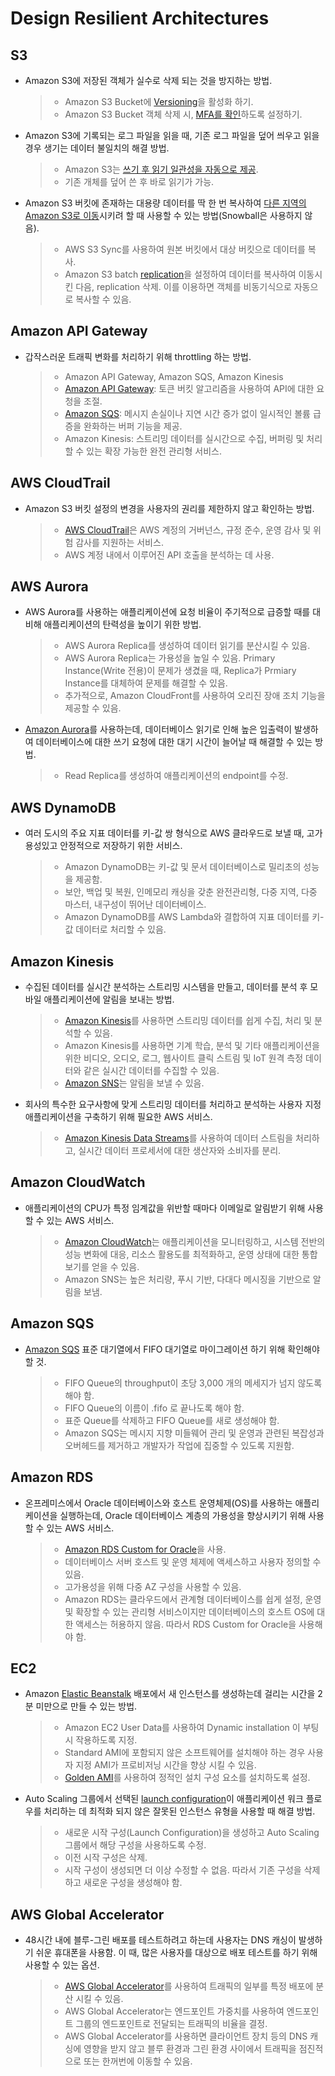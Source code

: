 # Design Resilient Architectures

## S3

* Amazon S3에 저장된 객체가 실수로 삭제 되는 것을 방지하는 방법.  
    > * Amazon S3 Bucket에 [Versioning](https://docs.aws.amazon.com/AmazonS3/latest/userguide/Versioning.html)을 활성화 하기.
    > * Amazon S3 Bucket 객체 삭제 시, [MFA를 확인](https://docs.aws.amazon.com/AmazonS3/latest/userguide/UsingMFADelete.html)하도록 설정하기.

* Amazon S3에 기록되는 로그 파일을 읽을 때, 기존 로그 파일을 덮어 씌우고 읽을 경우 생기는 데이터 불일치의 해결 방법.
    > * Amazon S3는 [쓰기 후 읽기 일관성을 자동으로 제공](https://docs.aws.amazon.com/AmazonS3/latest/userguide/Welcome.html#ConsistencyModel).
    > * 기존 개체를 덮어 쓴 후 바로 읽기가 가능.

* Amazon S3 버킷에 존재하는 대용량 데이터를 딱 한 번 복사하여 [다른 지역의 Amazon S3로 이동](https://repost.aws/ko/knowledge-center/move-objects-s3-bucket)시키려 할 때 사용할 수 있는 방법(Snowball은 사용하지 않음).
    > * AWS S3 Sync를 사용하여 원본 버킷에서 대상 버킷으로 데이터를 복사.
    > * Amazon S3 batch [replication](https://docs.aws.amazon.com/AmazonS3/latest/userguide/replication.html)을 설정하여 데이터를 복사하여 이동시킨 다음, replication 삭제. 이를 이용하면 객체를 비동기식으로 자동으로 복사할 수 있음. 

## Amazon API Gateway

* 갑작스러운 트래픽 변화를 처리하기 위해 throttling 하는 방법.
    > * Amazon API Gateway, Amazon SQS, Amazon Kinesis
    > * [Amazon API Gateway](https://docs.aws.amazon.com/apigateway/latest/developerguide/api-gateway-request-throttling.html): 토큰 버킷 알고리즘을 사용하여 API에 대한 요청을 조절.
    > * [Amazon SQS](https://aws.amazon.com/ko/sqs/features/): 메시지 손실이나 지연 시간 증가 없이 일시적인 볼륨 급증을 완화하는 버퍼 기능을 제공.
    > * Amazon Kinesis: 스트리밍 데이터를 실시간으로 수집, 버퍼링 및 처리할 수 있는 확장 가능한 완전 관리형 서비스.

## AWS CloudTrail

* Amazon S3 버킷 설정의 변경을 사용자의 권리를 제한하지 않고 확인하는 방법.
    > * [AWS CloudTrail](https://aws.amazon.com/ko/cloudtrail/)은 AWS 계정의 거버넌스, 규정 준수, 운영 감사 및 위험 감사를 지원하는 서비스.
    > * AWS 계정 내에서 이루어진 API 호출을 분석하는 데 사용.

## AWS Aurora

* AWS Aurora를 사용하는 애플리케이션에 요청 비율이 주기적으로 급증할 때를 대비해 애플리케이션의 탄력성을 높이기 위한 방법.
    > * AWS Aurora Replica를 생성하여 데이터 읽기를 분산시킬 수 있음.
    > * AWS Aurora Replica는 가용성을 높일 수 있음. Primary Instance(Write 전용)이 문제가 생겼을 때, Replica가 Prmiary Instance를 대체하여 문제를 해결할 수 있음.
    > * 추가적으로, Amazon CloudFront를 사용하여 오리진 장애 조치 기능을 제공할 수 있음.

* [Amazon Aurora](https://docs.aws.amazon.com/AmazonRDS/latest/AuroraUserGuide/Aurora.Overview.html)를 사용하는데, 데이터베이스 읽기로 인해 높은 입출력이 발생하여 데이터베이스에 대한 쓰기 요청에 대한 대기 시간이 늘어날 때 해결할 수 있는 방법.
    > * Read Replica를 생성하여 애플리케이션의 endpoint를 수정.

## AWS DynamoDB

* 여러 도시의 주요 지표 데이터를 키-값 쌍 형식으로 AWS 클라우드로 보낼 때, 고가용성있고 안정적으로 저장하기 위한 서비스.
    > * Amazon DynamoDB는 키-값 및 문서 데이터베이스로 밀리초의 성능을 제공함.
    > * 보안, 백업 및 복원, 인메모리 캐싱을 갖춘 완전관리형, 다중 지역, 다중 마스터, 내구성이 뛰어난 데이터베이스.
    > * Amazon DynamoDB를 AWS Lambda와 결합하여 지표 데이터를 키-값 데이터로 처리할 수 있음.

## Amazon Kinesis

* 수집된 데이터를 실시간 분석하는 스트리밍 시스템을 만들고, 데이터를 분석 후 모바일 애플리케이션에 알림을 보내는 방법.
    > * [Amazon Kinesis](https://aws.amazon.com/ko/kinesis/)를 사용하면 스트리밍 데이터를 쉽게 수집, 처리 및 분석할 수 있음.
    > * Amazon Kinesis를 사용하면 기계 학습, 분석 및 기타 애플리케이션을 위한 비디오, 오디오, 로그, 웹사이트 클릭 스트림 및 IoT 원격 측정 데이터와 같은 실시간 데이터를 수집할 수 있음.
    > * [Amazon SNS](https://aws.amazon.com/ko/sns/)는 알림을 보낼 수 있음.

* 회사의 특수한 요구사항에 맞게 스트리밍 데이터를 처리하고 분석하는 사용자 지정 애플리케이션을 구축하기 위해 필요한 AWS 서비스.
    > * [Amazon Kinesis Data Streams](https://aws.amazon.com/ko/kinesis/data-streams/)를 사용하여 데이터 스트림을 처리하고, 실시간 데이터 프로세서에 대한 생산자와 소비자를 분리.

## Amazon CloudWatch

* 애플리케이션의 CPU가 특정 임계값을 위반할 때마다 이메일로 알림받기 위해 사용할 수 있는 AWS 서비스.
    > * [Amazon CloudWatch](https://aws.amazon.com/ko/cloudwatch/faqs/)는 애플리케이션을 모니터링하고, 시스템 전반의 성능 변화에 대응, 리소스 활용도를 최적화하고, 운영 상태에 대한 통합 보기를 얻을 수 있음.
    > * Amazon SNS는 높은 처리량, 푸시 기반, 다대다 메시징을 기반으로 알림을 보냄.

## Amazon SQS

* [Amazon SQS](https://docs.aws.amazon.com/AWSSimpleQueueService/latest/SQSDeveloperGuide/welcome.html) 표준 대기열에서 FIFO 대기열로 마이그레이션 하기 위해 확인해야할 것.
    > * FIFO Queue의 throughput이 초당 3,000 개의 메세지가 넘지 않도록 해야 함.
    > * FIFO Queue의 이름이 .fifo 로 끝나도록 해야 함.
    > * 표준 Queue를 삭제하고 FIFO Queue를 새로 생성해야 함.
    > * Amazon SQS는 메시지 지향 미들웨어 관리 및 운영과 관련된 복잡성과 오버헤드를 제거하고 개발자가 작업에 집중할 수 있도록 지원함.

## Amazon RDS

* 온프레미스에서 Oracle 데이터베이스와 호스트 운영체제(OS)를 사용하는 애플리케이션을 실행하는데, Oracle 데이터베이스 계층의 가용성을 향상시키기 위해 사용할 수 있는 AWS 서비스.
    > * [Amazon RDS Custom for Oracle](https://aws.amazon.com/ko/blogs/aws/amazon-rds-custom-for-oracle-new-control-capabilities-in-database-environment/)을 사용.
    > * 데이터베이스 서버 호스트 및 운영 체제에 액세스하고 사용자 정의할 수 있음.
    > * 고가용성을 위해 다중 AZ 구성을 사용할 수 있음.
    > * Amazon RDS는 클라우드에서 관계형 데이터베이스를 쉽게 설정, 운영 및 확장할 수 있는 관리형 서비스이지만 데이터베이스의 호스트 OS에 대한 액세스는 허용하지 않음. 따라서 RDS Custom for Oracle을 사용해야 함.

## EC2

* Amazon [Elastic Beanstalk](https://aws.amazon.com/ko/elasticbeanstalk/) 배포에서 새 인스턴스를 생성하는데 걸리는 시간을 2분 미만으로 만들 수 있는 방법.
    > * Amazon EC2 User Data를 사용하여 Dynamic installation 이 부팅시 작용하도록 지정.
    > * Standard AMI에 포함되지 않은 소프트웨어를 설치해야 하는 경우 사용자 지정 AMI가 프로비저닝 시간을 향상 시킬 수 있음.
    > * [Golden AMI](https://aws.amazon.com/ko/blogs/awsmarketplace/announcing-the-golden-ami-pipeline/)를 사용하여 정적인 설치 구성 요소를 설치하도록 설정.

* Auto Scaling 그룹에서 선택된 [launch configuration](https://docs.aws.amazon.com/autoscaling/ec2/userguide/launch-configurations.html)이 애플리케이션 워크 플로우를 처리하는 데 최적화 되지 않은 잘못된 인스턴스 유형을 사용할 때 해결 방법.
    > * 새로운 시작 구성(Launch Configuration)을 생성하고 Auto Scaling 그룹에서 해당 구성을 사용하도록 수정.
    > * 이전 시작 구성은 삭제.
    > * 시작 구성이 생성되면 더 이상 수정할 수 없음. 따라서 기존 구성을 삭제하고 새로운 구성을 생성해야 함.

## AWS Global Accelerator

* 48시간 내에 블루-그린 배포를 테스트하려고 하는데 사용자는 DNS 캐싱이 발생하기 쉬운 휴대폰을 사용함. 이 때, 많은 사용자를 대상으로 배포 테스트를 하기 위해 사용할 수 있는 옵션.
    > * [AWS Global Accelerator](https://aws.amazon.com/ko/blogs/networking-and-content-delivery/using-aws-global-accelerator-to-achieve-blue-green-deployments/)를 사용하여 트래픽의 일부를 특정 배포에 분산 시킬 수 있음.
    > * AWS Global Accelerator는 엔드포인트 가중치를 사용하여 엔드포인트 그룹의 엔드포인트로 전달되는 트래픽의 비율을 결정.
    > * AWS Global Accelerator를 사용하면 클라이언트 장치 등의 DNS 캐싱에 영향을 받지 않고 블루 환경과 그린 환경 사이에서 트래픽을 점진적으로 또는 한꺼번에 이동할 수 있음.